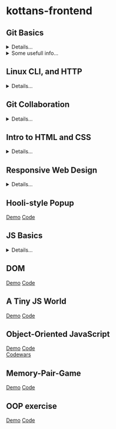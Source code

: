 # kottans-frontend
## Git Basics
<details><summary>Details...</summary>
  <h3>It was quite difficult for me. But I understand that I will return to these materials very often. It was only with practice that I began to understand Git.</h3>
  <img src="https://github.com/Nik3264/kottans-frontend/blob/main/task_git_collaboration/Git.JPG">
  <img src="https://github.com/Nik3264/kottans-frontend/blob/main/task_git_collaboration/Git2.JPG">
  <img src="https://github.com/Nik3264/kottans-frontend/blob/main/task_git_collaboration/git_basic_1.JPG">
  <img src="https://github.com/Nik3264/kottans-frontend/blob/main/task_git_collaboration/git_basic_2.JPG">
</details>
<details><summary>Some usefull info...</summary>
<h2> Шпаргалка с основными командами для Git</h2>
<h3> Конфигурация</h3>
git config --global user.name "[name]" — установить имя, которое будет прикрепляться к коммиту.

git config --global user.email "[email address]" — установить email, который будет прикрепляться к коммиту.

git config --global color.ui auto — включить полезную подсветку командной строки.

git config --global push.default current — обновлять удаленную ветку с таким же именем, что и локальная, при пуше изменений (если не указано иного).

git config --global core.editor [editor] — установить редактор для редактирования сообщений коммита.

git config --global diff.tool [tool] — установить программу для разрешения конфликтов при слиянии.

### Создание репозиториев
git init [project-name] — создать новый локальный репозиторий с заданным именем.

git clone [url] — загрузить проект и его полную историю изменений.

### Работа с изменениями
git status — полный список изменений файлов, ожидающих коммита.

git status -s — краткий вид изменений.

git diff — показать изменения в файлах, которые еще не были добавлены в индекс коммита (staged).

git add [file] — сделать указанный файл готовым для коммита.

git add . — сделать все измененные файлы готовыми для коммита.

git add '*.txt' — добавить только файлы, соответствующие указанному выражению.

git add --patch filename — позволяет выбрать какие изменения из файла добавятся в коммит.

git diff --staged — показать что было добавленно в индекс с помощью git add, но еще не было закоммиченно.

git diff HEAD — показать что изменилось с последнего коммита.

git diff HEAD^ — показать что изменилось с предпоследнего коммита.

git diff [branch] — сравнить текущую ветку с заданной.

git difftool -d — то же самое, что и diff, но показывает изменения в заданной difftool.

git difftool -d master.. — показать изменения, сделанные в текущей ветке.

git diff --stat — показать статистику какие файлы были изменены и как.

git reset [file] — убрать файлы из индекса коммита (изменения не теряются).

git commit — записать изменения в репозиторий. для написания сообщения откроется назначенный редактор.

git commit -m "[descriptive message]" — записать изменения с заданным сообщением.

git commit --amend — добавить изменения к последнему коммиту.

### Работа с ветками
git branch — список всех локальных веток в текущей директории.

git branch [branch-name] — создать новую ветку.

git checkout [branch-name] — переключиться на указанную ветку и обновить рабочую директорию.

git checkout -b <name> <remote>/<branch> — переключиться на удаленную ветку.

git checkout [filename] — вернуть файл в первоначальное состояние если он еще не был добавлен в индекс коммита.

git merge [branch] — соединить изменения в текущей ветке с изменениями из заданной.

git merge --no-ff [branch] — соединить ветки без режима “fast forwarding”.

git branch -a — посмотреть полный список локальных и удаленных веток.

git branch -d [branch] — удалить заданную ветку.

git branch -D [branch] — принудительно удалить заданную ветку, игнорируя ошибки.

git branch -m <oldname> <newname> — переименовать ветку.

### Работа с файлами
git rm [file] — удалить файл из рабочей директории и добавить в индекс информацию об удалении.

git rm --cached [file] — удалить файл из репозитория, но сохранить его локально.

git mv [file-original] [file-renamed] — изменить имя файла и добавить в индекс коммита.

### Отслеживание файлов
.gitignore — текстовый файл, в котором задаются правила для исключения файлов из репозитория. Например:

*.log
build/
temp-*
git ls-files --other --ignored --exclude-standard — список всех игнорируемых файлов.

### Сохранение фрагментов
git stash — положить во временное хранилище все отслеживаемые файлы.

git stash pop — восстановить последние файлы, положенные во временное хранилище.

git stash list — список всех сохраненных изменений во временном хранилище.

git stash drop — удалить последние файлы, положенные во временное хранилище.

### Просмотр истории
git log — список изменения текущей ветки.

git log --follow [file] — список изменения текущего файла, включая переименования.

git log --pretty=format:"%h %s" --graph — изменение вида отображения истории изменений.

git log --author='Name' --after={1.week.ago} --pretty=oneline --abbrev-commit — посмотреть над чем работал заданный пользователь последнюю неделю.

git log --no-merges master.. — посмотреть историю изменений только для текущей ветки.

git diff [file-branch]..[second-branch] — посмотреть различия между двумя заданными ветками.

git show [commit] — показать метадату и изменения в заданном коммите.

git show [branch]:[file] — посмотреть на файл в другой ветке, не переключаясь на неё.

### Отмена коммитов
git reset — убрать изменения из индекса коммита, сами изменения останутся.

git reset [commit/tag] — отменить все коммиты после указанного коммита, изменения будут сохранены локально.

git reset --hard [commit] — принудительно вернутся к указанному коммиту, не сохраняя историю и изменения.

### Синхронизация изменений
git fetch [bookmark] — загрузить всю историю с заданного удаленного репозитория.

git merge [bookmark]/[branch] — слить изменения локальной ветки и заданной удаленной.

git push — запушить текущую ветку в удаленную ветку.

git push [remote] [branch] — запушить ветку в указанный репозиторий и удаленную ветку.

git push [bookmark] :[branch] — в удаленном репозитории удалить заданную ветку.

git push -u origin master — если удаленная ветка не установлена как отслеживаемая, то сделать ее такой.

git pull — загрузить историю и изменения удаленной ветки и произвести слияние с текущей веткой.

git pull [remote][branch] — указать конкретную удаленную ветку для слияния.

git remote — посмотреть список доступных удаленных репозиториев.

git remote -v — посмотреть детальный список доступных удаленных репозиториев.

git remote add [remote][url] — добавить новый удаленный репозиторий.
</details>

## Linux CLI, and HTTP
<details><summary>Details...</summary>
  <img src="https://github.com/Nik3264/kottans-frontend/blob/main/task_linux_cli/Linux1.JPG">
  <img src="https://github.com/Nik3264/kottans-frontend/blob/main/task_linux_cli/Linux2.JPG">
  <img src="https://github.com/Nik3264/kottans-frontend/blob/main/task_linux_cli/Linux3.JPG">
  <img src="https://github.com/Nik3264/kottans-frontend/blob/main/task_linux_cli/Linux4.JPG">
</details>

## Git Collaboration
<details><summary>Details...</summary>
  <img src="https://github.com/Nik3264/kottans-frontend/blob/main/task_git_collaboration/Git3.JPG">
  <img src="https://github.com/Nik3264/kottans-frontend/blob/main/task_git_collaboration/Git4.JPG">
</details>

## Intro to HTML and CSS
<details><summary>Details...</summary>
  <img src="https://github.com/Nik3264/kottans-frontend/blob/main/task_html_css_intro/Intro%20to%20HTML%20%26%20CSS_1.JPG">
  <img src="https://github.com/Nik3264/kottans-frontend/blob/main/task_html_css_intro/Intro%20to%20HTML%20%26%20CSS_2.JPG">
  <img src="https://github.com/Nik3264/kottans-frontend/blob/main/task_html_css_intro/Intro%20to%20HTML%20%26%20CSS_3.JPG">
  <img src="https://github.com/Nik3264/kottans-frontend/blob/main/task_html_css_intro/Intro%20to%20HTML%20%26%20CSS_4.JPG">
  <img src="https://github.com/Nik3264/kottans-frontend/blob/main/task_html_css_intro/Intro%20to%20HTML%20%26%20CSS_5.JPG">
  <img src="https://github.com/Nik3264/kottans-frontend/blob/main/task_html_css_intro/Intro%20to%20HTML%20%26%20CSS_codecademy.JPG">
</details>

## Responsive Web Design
<details><summary>Details...</summary>
Адаптивный дизайн высоты:  https://habr.com/ru/company/skillfactory/blog/524996/  
  <p>      
  It's fun to learn the material in the form of a game. I liked it, of course. I think I will use this in the future.
  </p>
  <img src="https://github.com/Nik3264/kottans-frontend/blob/main/task_responsive_web_design/frog.JPG">
  <img src="https://github.com/Nik3264/kottans-frontend/blob/main/task_responsive_web_design/grid.JPG">
</details>

## Hooli-style Popup
[Demo](https://nik3264.github.io/Hooli-style-Popup/#) [Code](https://github.com/Nik3264/Hooli-style-Popup)

## JS Basics    
<details><summary>Details...</summary>
  <img src="https://github.com/Nik3264/kottans-frontend/blob/main/task_js_basics/BasicJS_113.JPG">
  <img src="https://github.com/Nik3264/kottans-frontend/blob/main/task_js_basics/BasicJS_17.JPG">
  <img src="https://github.com/Nik3264/kottans-frontend/blob/main/task_js_basics/Data_Algor.JPG">
  <img src="https://github.com/Nik3264/kottans-frontend/blob/main/task_js_basics/FunctionalProgramming.JPG">
  <img src="https://github.com/Nik3264/kottans-frontend/blob/main/task_js_basics/IntermediateAlgorStruct.JPG">
</details>

## DOM
[Demo](https://nik3264.github.io/Dom/) [Code](https://github.com/Nik3264/Dom)

## A Tiny JS World
[Demo](https://nik3264.github.io/a-tiny-JS-world/)  [Code](https://github.com/Nik3264/a-tiny-JS-world)

## Object-Oriented JavaScript 
[Demo](https://nik3264.github.io/frontend-nanodegree-arcade-game/) [Code](https://github.com/Nik3264/frontend-nanodegree-arcade-game)  
[Codewars](https://www.codewars.com/users/Nika337)

## Memory-Pair-Game
[Demo](https://nik3264.github.io/Memory-Pair-Game/) [Code](https://github.com/Nik3264/Memory-Pair-Game)     

## OOP exercise
[Demo](https://nik3264.github.io/OOP-exercise/) [Code](https://github.com/Nik3264/OOP-exercise)
